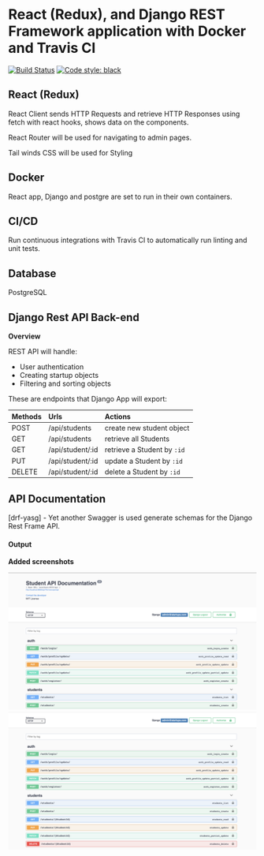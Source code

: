 # React (Redux), and Django REST Framework application with Docker and Travis CI

[![Build Status](https://travis-ci.org/benedictkioko/react-typescript-startups.svg?branch=main)](https://travis-ci.org/benedictkioko/react-typescript-startups)
[![Code style: black](https://img.shields.io/badge/code%20style-black-000000.svg)](https://github.com/psf/black)

## React (Redux)

React Client sends HTTP Requests and retrieve HTTP Responses using fetch with react hooks, shows data on the components.

React Router will be used for navigating to admin pages.

Tail winds CSS will be used for Styling

## Docker

React app, Django and postgre are set to run in their own containers.

## CI/CD

Run continuous integrations with Travis CI to automatically run linting and unit tests.

## Database

PostgreSQL

## Django Rest API Back-end

**Overview**

REST API will handle:

- User authentication
- Creating startup objects
- Filtering and sorting objects

These are endpoints that Django App will export:

| Methods | Urls             | Actions                     |
| :------ | :--------------- | :-------------------------- |
| POST    | /api/students    | create new student object   |
| GET     | /api/students    | retrieve all Students       |
| GET     | /api/student/:id | retrieve a Student by `:id` |
| PUT     | /api/student/:id | update a Student by `:id`   |
| DELETE  | /api/student/:id | delete a Student by `:id`   |

## API Documentation

[drf-yasg] - Yet another Swagger is used generate schemas for the Django Rest Frame API.

#### Output

**Added screenshots**

![swagger api header](images/swagger.png?raw=true "Header")
![swagger student api](images/swagger2.png?raw=true "Student API")
